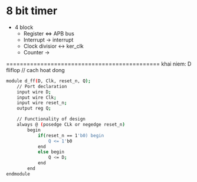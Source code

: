 # 8 bit timer 
+ 4 block 
    * Register <=> APB bus
    * Interrupt  -> interrupt 
    * Clock divisior  <-> ker_clk
    * Counter -> 


=============================================
khai niem:
D fliflop // cach hoat dong 
```bash
module d_ff(D, Clk, reset_n, Q);
    // Port declaration
    input wire D;
    input wire Clk;
    input wire reset_n;
    output reg Q;

    // Functionality of design 
    always @ (posedge CLk or negedge reset_n)
        begin 
            if(reset_n == 1'b0) begin 
                Q <= 1'b0
            end
            else begin 
                Q <= D;
            end
        end
endmodule
```
